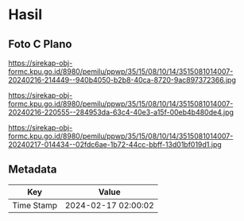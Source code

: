 # Hasil

## Foto C Plano

https://sirekap-obj-formc.kpu.go.id/8980/pemilu/ppwp/35/15/08/10/14/3515081014007-20240216-214449--940b4050-b2b8-40ca-8720-9ac897372366.jpg

https://sirekap-obj-formc.kpu.go.id/8980/pemilu/ppwp/35/15/08/10/14/3515081014007-20240216-220555--284953da-63c4-40e3-a15f-00eb4b480de4.jpg

https://sirekap-obj-formc.kpu.go.id/8980/pemilu/ppwp/35/15/08/10/14/3515081014007-20240217-014434--02fdc6ae-1b72-44cc-bbff-13d01bf019d1.jpg


## Metadata

| Key        | Value               |
| ---------- | ------------------- |
| Time Stamp | 2024-02-17 02:00:02 |



